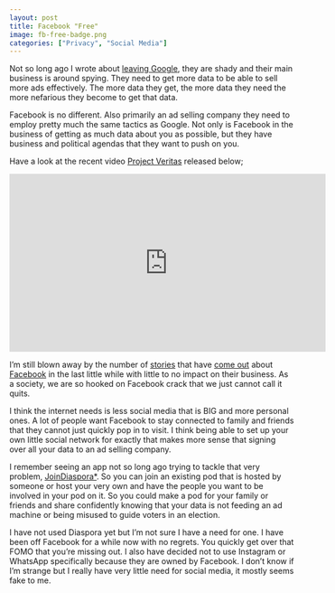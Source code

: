 ```yaml
---
layout: post
title: Facebook "Free"
image: fb-free-badge.png
categories: ["Privacy", "Social Media"]
---
```


Not so long ago I wrote about [leaving Google](/privacy/social%20media/2019/01/23/google-free.html), they are shady and their main business is around spying. They need to get more data to be able to sell more ads effectively. The more data they get, the more data they need the more nefarious they become to get that data.

Facebook is no different. Also primarily an ad selling company they need to employ pretty much the same tactics as Google. Not only is Facebook in the business of getting as much data about you as possible, but they have business and political agendas that they want to push on you.

Have a look at the recent video [Project Veritas](https://www.projectveritas.com/) released below;

<div class="youtube-video-container">
    <iframe width="560" height="315" src="https://www.youtube.com/embed/pYSmFI9GAAs" frameborder="0" allow="accelerometer; autoplay; clipboard-write; encrypted-media; gyroscope; picture-in-picture" allowfullscreen></iframe>
</div>

I’m still blown away by the number of [stories](https://www.wsj.com/articles/you-give-apps-sensitive-personal-information-then-they-tell-facebook-11550851636?ns=prod/accounts-wsj) that have [come out](https://techcrunch.com/2019/02/21/facebook-removes-onavo/) about [Facebook](https://medium.com/@alecmuffett/a-billion-grains-of-rice-91202220e10e) in the last little while with little to no impact on their business. As a society, we are so hooked on Facebook crack that we just cannot call it quits.

I think the internet needs is less social media that is BIG and more personal ones. A lot of people want Facebook to stay connected to family and friends that they cannot just quickly pop in to visit. I think being able to set up your own little social network for exactly that makes more sense that signing over all your data to an ad selling company.

I remember seeing an app not so long ago trying to tackle that very problem, [JoinDiaspora*](https://joindiaspora.com/). So you can join an existing pod that is hosted by someone or host your very own and have the people you want to be involved in your pod on it. So you could make a pod for your family or friends and share confidently knowing that your data is not feeding an ad machine or being misused to guide voters in an election.

I have not used Diaspora yet but I’m not sure I have a need for one. I have been off Facebook for a while now with no regrets. You quickly get over that FOMO that you’re missing out. I also have decided not to use Instagram or WhatsApp specifically because they are owned by Facebook. I don’t know if I’m strange but I really have very little need for social media, it mostly seems fake to me.
